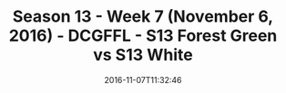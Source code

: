 ---
title: Season 13 - Week 7 (November 6, 2016) - DCGFFL - S13 Forest Green vs S13 White
teams-score:
- team: _teams/s13-forest.md
  score:
- team: _teams/s13-white.md
  score: 13
mvp: B. Sanders (Forest); K. Malcolm (White)
game-ball: M. Moerschbaecher (Forest); B. Jucha (White)
season: 13
week: 7
date: '2016-11-07T11:32:46'
pageid: season-13-week-7-november-6-2016-4814-vs-4830
---